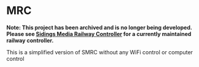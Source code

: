 # MRC

**Note: This project has been archived and is no longer being developed. Please see [Sidings Media Railway Controller](https://github.com/SidingsMedia/Sidings-Media-Railway-Controller) for a currently maintained railway controller.**
 
This is a simplified version of SMRC without any WiFi control or computer control
